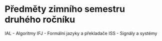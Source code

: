# Předměty zimního semestru druhého ročníku

IAL - Algoritmy
IFJ - Formální jazyky a překladače
ISS - Signály a systémy
